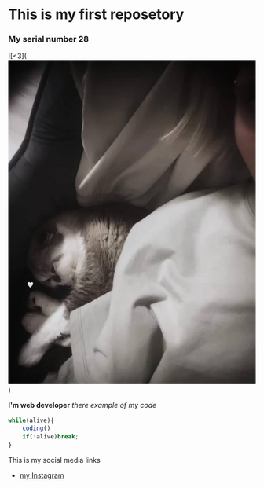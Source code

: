 # This is my first reposetory
### My serial number 28

![<3](![alt text](image.png))

**I'm web developer** *there example of my code*

```javascript
while(alive){
    coding()
    if(!alive)break;
}
```

This is my social media links

* [my Instagram](https://www.instagram.com/muar.28)